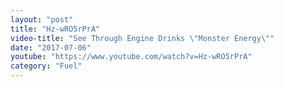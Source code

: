 ```yaml
---
layout: "post"
title: "Hz-wRO5rPrA"
video-title: "See Through Engine Drinks \"Monster Energy\""
date: "2017-07-06"
youtube: "https://www.youtube.com/watch?v=Hz-wRO5rPrA"
category: "Fuel"
---
```

<div class="space-y-1"></div>